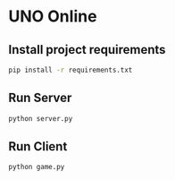 # UNO Online
## Install project requirements
```sh
pip install -r requirements.txt
```

## Run Server

```sh
python server.py
```

## Run Client

```sh
python game.py
```